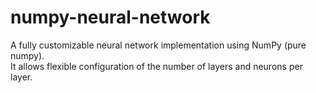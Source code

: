 # numpy-neural-network

A fully customizable neural network implementation using NumPy (pure numpy).  
It allows flexible configuration of the number of layers and neurons per layer.
